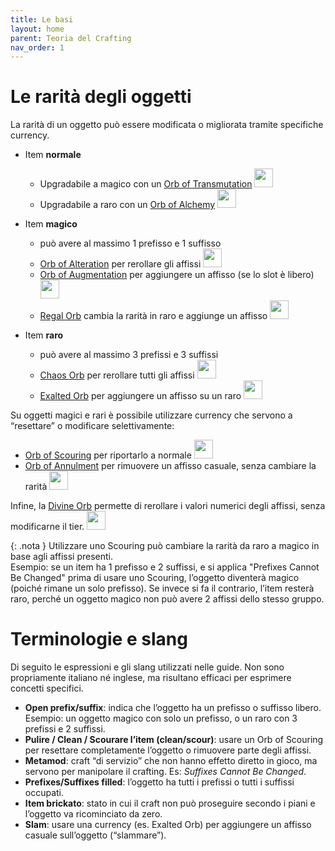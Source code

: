 ```yaml
---
title: Le basi
layout: home
parent: Teoria del Crafting
nav_order: 1
---
```


# **Le rarità degli oggetti**

La rarità di un oggetto può essere modificata o migliorata tramite specifiche currency.

- Item **normale**
    - Upgradabile a magico con un [Orb of Transmutation](https://www.poewiki.net/wiki/Orb_of_Transmutation) <img src="https://www.poewiki.net/images/6/67/Orb_of_Transmutation_inventory_icon.png" width=30>
    - Upgradabile a raro con un [Orb of Alchemy](https://www.poewiki.net/wiki/Orb_of_Alchemy) <img src="https://www.poewiki.net/images/9/9f/Orb_of_Alchemy_inventory_icon.png" width=30>

- Item **magico**
    - può avere al massimo 1 prefisso e 1 suffisso
    - [Orb of Alteration](https://www.poewiki.net/wiki/Orb_of_Alteration) per rerollare gli affissi <img src="https://www.poewiki.net/images/d/d8/Orb_of_Alteration_inventory_icon.png" width=30>
    - [Orb of Augmentation](https://www.poewiki.net/wiki/Orb_of_Augmentation) per aggiungere un affisso (se lo slot è libero) <img src="https://www.poewiki.net/images/c/cb/Orb_of_Augmentation_inventory_icon.png" width=30>
    - [Regal Orb](https://www.poewiki.net/wiki/Regal_Orb) cambia la rarità in raro e aggiunge un affisso <img src="https://www.poewiki.net/images/3/33/Regal_Orb_inventory_icon.png" width=30>

- Item **raro**
    - può avere al massimo 3 prefissi e 3 suffissi
    - [Chaos Orb](https://www.poewiki.net/wiki/Chaos_Orb) per rerollare tutti gli affissi <img src="https://www.poewiki.net/images/9/9c/Chaos_Orb_inventory_icon.png" width=30>
    - [Exalted Orb](https://www.poewiki.net/wiki/Exalted_Orb) per aggiungere un affisso su un raro <img src="https://www.poewiki.net/images/2/26/Exalted_Orb_inventory_icon.png" width=30>

Su oggetti magici e rari è possibile utilizzare currency che servono a “resettare” o modificare selettivamente:

- [Orb of Scouring](https://www.poewiki.net/wiki/Orb_of_Scouring) per riportarlo a normale <img src="https://www.poewiki.net/images/5/51/Orb_of_Scouring_inventory_icon.png" width=30>
- [Orb of Annulment](https://www.poewiki.net/wiki/Orb_of_Annulment) per rimuovere un affisso casuale, senza cambiare la rarità <img src="https://www.poewiki.net/images/4/4c/Orb_of_Annulment_inventory_icon.png" width=30>

Infine, la [Divine Orb](https://www.poewiki.net/wiki/Divine_Orb) permette di rerollare i valori numerici degli affissi, senza modificarne il tier. <img src="https://www.poewiki.net/images/5/58/Divine_Orb_inventory_icon.png" width=30> 

{: .nota }
Utilizzare uno Scouring può cambiare la rarità da raro a magico in base agli affissi presenti.  
Esempio: se un item ha 1 prefisso e 2 suffissi, e si applica "Prefixes Cannot Be Changed" prima di usare uno Scouring, l’oggetto diventerà magico (poiché rimane un solo prefisso). Se invece si fa il contrario, l’item resterà raro, perché un oggetto magico non può avere 2 affissi dello stesso gruppo.

# **Terminologie e slang**

Di seguito le espressioni e gli slang utilizzati nelle guide. Non sono propriamente italiano né inglese, ma risultano efficaci per esprimere concetti specifici.

- **Open prefix/suffix**: indica che l’oggetto ha un prefisso o suffisso libero. Esempio: un oggetto magico con solo un prefisso, o un raro con 3 prefissi e 2 suffissi.
- **Pulire / Clean / Scourare l’item (clean/scour)**: usare un Orb of Scouring per resettare completamente l’oggetto o rimuovere parte degli affissi.
- **Metamod**: craft “di servizio” che non hanno effetto diretto in gioco, ma servono per manipolare il crafting. Es: *Suffixes Cannot Be Changed*.
- **Prefixes/Suffixes filled**: l’oggetto ha tutti i prefissi o tutti i suffissi occupati.
- **Item brickato**: stato in cui il craft non può proseguire secondo i piani e l’oggetto va ricominciato da zero.
- **Slam**: usare una currency (es. Exalted Orb) per aggiungere un affisso casuale sull’oggetto (“slammare”).



